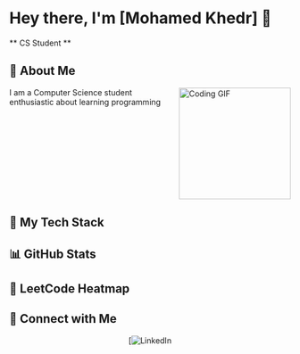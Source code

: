 
# Hey there, I'm [Mohamed Khedr] 👋

** CS Student **




## 🚀 About Me

<img align="right" src="https://c.tenor.com/_DOBjnGspYAAAAAM/code-coding.gif" width="200" alt="Coding GIF"/>

I am a Computer Science student enthusiastic about learning programming <br/>





<br clear="right"/>

## 🔧 My Tech Stack


## 📊 GitHub Stats




## 🎯 LeetCode Heatmap




## 🔗 Connect with Me

<div align="center">
  

[![LinkedIn](www.linkedin.com/in/mohamed-khedr-36b615222)


</div>
